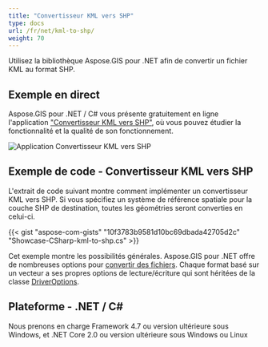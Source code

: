 ```yaml
---
title: "Convertisseur KML vers SHP"
type: docs
url: /fr/net/kml-to-shp/
weight: 70
---
```


Utilisez la bibliothèque Aspose.GIS pour .NET afin de convertir un fichier KML au format SHP.

## **Exemple en direct**

Aspose.GIS pour .NET / C# vous présente gratuitement en ligne l'application ["Convertisseur KML vers SHP"](https://products.aspose.app/gis/conversion/kml-to-shp), où vous pouvez étudier la fonctionnalité et la qualité de son fonctionnement.

![Application Convertisseur KML vers SHP](conversion.png)

## **Exemple de code - Convertisseur KML vers SHP**

L'extrait de code suivant montre comment implémenter un convertisseur KML vers SHP. Si vous spécifiez un système de référence spatiale pour la couche SHP de destination, toutes les géométries seront converties en celui-ci. 

{{< gist "aspose-com-gists" "10f3783b9581d10bc69dbada42705d2c" "Showcase-CSharp-kml-to-shp.cs" >}}

Cet exemple montre les possibilités générales. Aspose.GIS pour .NET offre de nombreuses options pour [convertir des fichiers](https://docs.aspose.com/gis/net/vector-layers/). Chaque format basé sur un vecteur a ses propres options de lecture/écriture qui sont héritées de la classe [DriverOptions](https://reference.aspose.com/gis/net/aspose.gis/driveroptions).

## **Plateforme - .NET / C#**

Nous prenons en charge Framework 4.7 ou version ultérieure sous Windows, et .NET Core 2.0 ou version ultérieure sous Windows ou Linux
